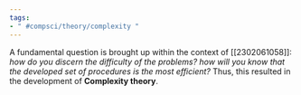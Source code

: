 ```yaml
---
tags:
- " #compsci/theory/complexity "
---
```


A fundamental question is brought up within the context of [[2302061058]]: *how do you discern the difficulty of the problems? how will you know that the developed set of procedures is the most efficient?* Thus, this resulted in the development of **Complexity theory**. <!--SR:!2024-01-07,227,312-->